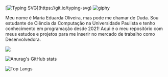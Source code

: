 [![Typing SVG](https://readme-typing-svg.herokuapp.com?font=Fira+Code&pause=1000&color=F77DF0&random=false&width=435&lines=Hi%2C+my+name's+Maria+Eduarda!+%3C3;I'm+a+.NET+Developer+in+progress.)](https://git.io/typing-svg)
![giphy](https://github.com/dssduda/dssduda/assets/133231809/6a499abf-2faa-4c08-8de2-64c213055088)
<p>
  Meu nome é Maria Eduarda Oliveira, mas pode me chamar de Duda. Sou estudante de Ciência da Computação na Universidade Paulista e tenho conhecimento em programação desde 2021! Aqui é o meu repositório com meus estudos e projetos para me inserir no mercado de trabalho como Desenvolvedora. 
</p>
<a href = 'https://www.linkedin.com/in/mariaeduardaoliveira-wk/'><img src='https://img.shields.io/badge/linkedin-%230077B5.svg?style=for-the-badge&logo=linkedin&logoColor=white'></img></a>

![Anurag's GitHub stats](https://github-readme-stats.vercel.app/api?username=dssduda&theme=date_night&show_icons=true)

![Top Langs](https://github-readme-stats.vercel.app/api/top-langs/?username=dssduda&theme=date_night&layout=compact)

